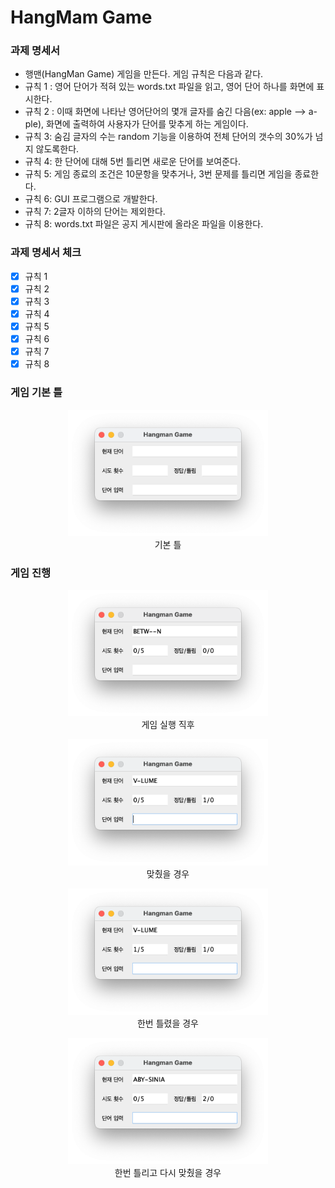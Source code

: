 # HangMam Game

### 과제 명세서 

- 행맨(HangMan Game) 게임을 만든다. 게임 규칙은 다음과 같다.
- 규칙 1 : 영어 단어가 적혀 있는 words.txt 파일을 읽고, 영어 단어 하나를 화면에 표시한다.
- 규칙 2 : 이때 화면에 나타난 영어단어의 몇개 글자를 숨긴 다음(ex: apple --> a-ple), 화면에 출력하여 사용자가 단어를 맞추게 하는 게임이다.
- 규칙 3: 숨김 글자의 수는 random 기능을 이용하여 전체 단어의 갯수의 30%가 넘지 않도록한다.
- 규칙 4: 한 단어에 대해 5번 틀리면 새로운 단어를 보여준다.
- 규칙 5: 게임 종료의 조건은 10문항을 맞추거나, 3번 문제를 틀리면 게임을 종료한다.
- 규칙 6: GUI 프로그램으로 개발한다.
- 규칙 7: 2글자 이하의 단어는 제외한다.
- 규칙 8: words.txt 파일은 공지 게시판에 올라온 파일을 이용한다.

### 과제 명세서 체크

- [x] 규칙 1  
- [x] 규칙 2  
- [x] 규칙 3  
- [x] 규칙 4  
- [x] 규칙 5  
- [x] 규칙 6  
- [x] 규칙 7
- [x] 규칙 8

### 게임 기본 틀

<p align="center">
  <img src="./assets/frame.png" height="202" width="320"></img>
  <br>
  기본 틀
</p>



### 게임 진행

<p align="center">
  <img src="./assets/init.png" height="202" width="320"></img>  
  <br>
  게임 실행 직후
</p>
<p align="center">
  <img src="./assets/1.png" height="202" width="320"></img>  
  <br>
  맞췄을 경우
</p>
<p align="center">
  <img src="./assets/2.png" height="202" width="320"></img>  
  <br>
  한번 틀렸을 경우
</p>
<p align="center">
  <img src="./assets/3.png" height="202" width="320"></img>
  <br>
  한번 틀리고 다시 맞췄을 경우
</p>
